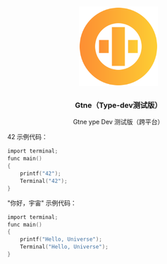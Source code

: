 <div align="center">
<a href="#">
<h1><img src="otne.svg" alt="Logo" width="180" height="180"></h1>
</a>

### Gtne（Type-dev测试版）
  
Gtne ype Dev 测试版（跨平台）

</div>


42 示例代码：
```c
import terminal;
func main()
{
    printf("42");
    Terminal("42");
}
```


"你好，宇宙" 示例代码：
```c
import terminal;
func main()
{
    printf("Hello, Universe");
    Terminal("Hello, Universe");
}
```


